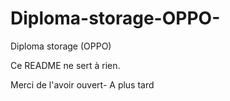 # Diploma-storage-OPPO-
Diploma storage (OPPO)

Ce README ne sert à rien. 

Merci de l'avoir ouvert- A plus tard
